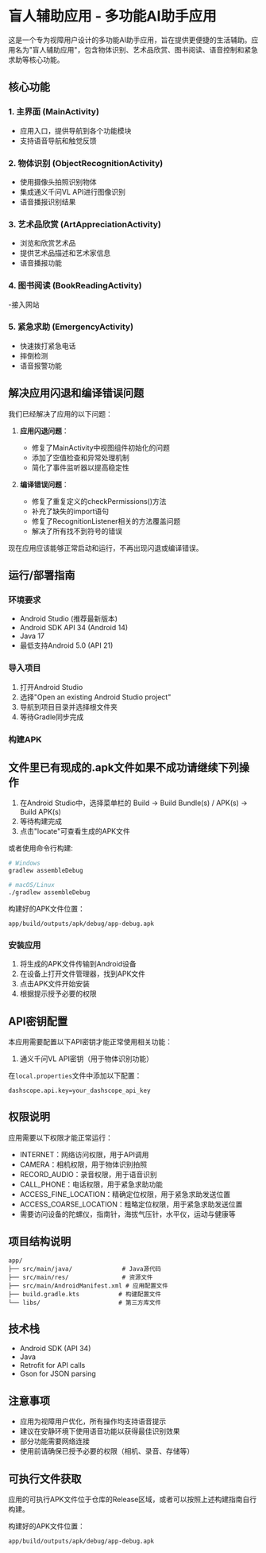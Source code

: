 # 盲人辅助应用 - 多功能AI助手应用

这是一个专为视障用户设计的多功能AI助手应用，旨在提供更便捷的生活辅助。应用名为"盲人辅助应用"，包含物体识别、艺术品欣赏、图书阅读、语音控制和紧急求助等核心功能。

## 核心功能

### 1. 主界面 (MainActivity)
- 应用入口，提供导航到各个功能模块
- 支持语音导航和触觉反馈

### 2. 物体识别 (ObjectRecognitionActivity)
- 使用摄像头拍照识别物体
- 集成通义千问VL API进行图像识别
- 语音播报识别结果

### 3. 艺术品欣赏 (ArtAppreciationActivity)
- 浏览和欣赏艺术品
- 提供艺术品描述和艺术家信息
- 语音播报功能

### 4. 图书阅读 (BookReadingActivity)
-接入网站


### 5. 紧急求助 (EmergencyActivity)
- 快速拨打紧急电话
- 摔倒检测
- 语音报警功能

## 解决应用闪退和编译错误问题

我们已经解决了应用的以下问题：

1. **应用闪退问题**：
   - 修复了MainActivity中视图组件初始化的问题
   - 添加了空值检查和异常处理机制
   - 简化了事件监听器以提高稳定性

2. **编译错误问题**：
   - 修复了重复定义的checkPermissions()方法
   - 补充了缺失的import语句
   - 修复了RecognitionListener相关的方法覆盖问题
   - 解决了所有找不到符号的错误

现在应用应该能够正常启动和运行，不再出现闪退或编译错误。

## 运行/部署指南

### 环境要求
- Android Studio (推荐最新版本)
- Android SDK API 34 (Android 14)
- Java 17
- 最低支持Android 5.0 (API 21)

### 导入项目
1. 打开Android Studio
2. 选择"Open an existing Android Studio project"
3. 导航到项目目录并选择根文件夹
4. 等待Gradle同步完成

### 构建APK
文件里已有现成的.apk文件如果不成功请继续下列操作
-----------------------------------------------------------------------------------------------------------
1. 在Android Studio中，选择菜单栏的 Build → Build Bundle(s) / APK(s) → Build APK(s)
2. 等待构建完成
3. 点击"locate"可查看生成的APK文件

或者使用命令行构建:
```bash
# Windows
gradlew assembleDebug

# macOS/Linux
./gradlew assembleDebug
```

构建好的APK文件位置：
```
app/build/outputs/apk/debug/app-debug.apk
```

### 安装应用
1. 将生成的APK文件传输到Android设备
2. 在设备上打开文件管理器，找到APK文件
3. 点击APK文件开始安装
4. 根据提示授予必要的权限

## API密钥配置

本应用需要配置以下API密钥才能正常使用相关功能：

1. 通义千问VL API密钥（用于物体识别功能）


在`local.properties`文件中添加以下配置：
```properties
dashscope.api.key=your_dashscope_api_key

```

## 权限说明

应用需要以下权限才能正常运行：
- INTERNET：网络访问权限，用于API调用
- CAMERA：相机权限，用于物体识别拍照
- RECORD_AUDIO：录音权限，用于语音识别
- CALL_PHONE：电话权限，用于紧急求助功能
- ACCESS_FINE_LOCATION：精确定位权限，用于紧急求助发送位置
- ACCESS_COARSE_LOCATION：粗略定位权限，用于紧急求助发送位置
- 需要访问设备的陀螺仪，指南针，海拔气压针，水平仪，运动与健康等
## 项目结构说明

```
app/
├── src/main/java/              # Java源代码
├── src/main/res/               # 资源文件
├── src/main/AndroidManifest.xml # 应用配置文件
├── build.gradle.kts           # 构建配置文件
└── libs/                      # 第三方库文件
```

## 技术栈

- Android SDK (API 34)
- Java
- Retrofit for API calls
- Gson for JSON parsing

## 注意事项

- 应用为视障用户优化，所有操作均支持语音提示
- 建议在安静环境下使用语音功能以获得最佳识别效果
- 部分功能需要网络连接
- 使用前请确保已授予必要的权限（相机、录音、存储等）

## 可执行文件获取

应用的可执行APK文件位于仓库的Release区域，或者可以按照上述构建指南自行构建。

构建好的APK文件位置：
```
app/build/outputs/apk/debug/app-debug.apk
```
